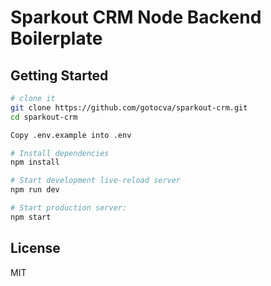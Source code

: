 Sparkout CRM Node Backend Boilerplate
==================================

Getting Started
---------------

```sh
# clone it
git clone https://github.com/gotocva/sparkout-crm.git
cd sparkout-crm

Copy .env.example into .env

# Install dependencies
npm install

# Start development live-reload server
npm run dev

# Start production server:
npm start

```
License
-------

MIT
